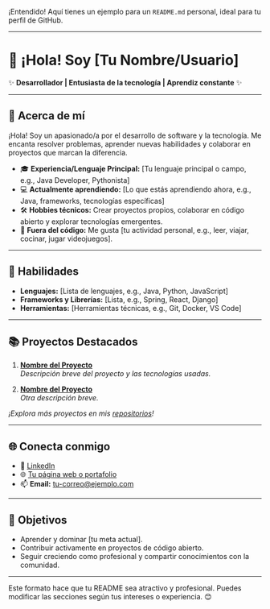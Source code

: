 ¡Entendido! Aquí tienes un ejemplo para un `README.md` personal, ideal para tu perfil de GitHub.  

---

# 👋 ¡Hola! Soy [Tu Nombre/Usuario]  

✨ **Desarrollador | Entusiasta de la tecnología | Aprendiz constante** ✨  

---

## 📌 Acerca de mí  

¡Hola! Soy un apasionado/a por el desarrollo de software y la tecnología. Me encanta resolver problemas, aprender nuevas habilidades y colaborar en proyectos que marcan la diferencia.  

- 🎓 **Experiencia/Lenguaje Principal:** [Tu lenguaje principal o campo, e.g., Java Developer, Pythonista]  
- 💻 **Actualmente aprendiendo:** [Lo que estás aprendiendo ahora, e.g., Java, frameworks, tecnologías específicas]  
- 🛠️ **Hobbies técnicos:** Crear proyectos propios, colaborar en código abierto y explorar tecnologías emergentes.  
- 🚀 **Fuera del código:** Me gusta [tu actividad personal, e.g., leer, viajar, cocinar, jugar videojuegos].  

---

## 🌟 Habilidades  

- **Lenguajes:** [Lista de lenguajes, e.g., Java, Python, JavaScript]  
- **Frameworks y Librerías:** [Lista, e.g., Spring, React, Django]  
- **Herramientas:** [Herramientas técnicas, e.g., Git, Docker, VS Code]  

---

## 📚 Proyectos Destacados  

1. **[Nombre del Proyecto](enlace-proyecto)**  
   _Descripción breve del proyecto y las tecnologías usadas._  

2. **[Nombre del Proyecto](enlace-proyecto)**  
   _Otra descripción breve._  

_¡Explora más proyectos en mis [repositorios](https://github.com/tu-usuario)!_  

---

## 🌐 Conecta conmigo  

- 💼 [LinkedIn](https://linkedin.com/in/tu-nombre)  
- 🌐 [Tu página web o portafolio](https://tu-pagina.com)  
- 📫 **Email:** [tu-correo@ejemplo.com](mailto:tu-correo@ejemplo.com)  

---

## 🎯 Objetivos  

- Aprender y dominar [tu meta actual].  
- Contribuir activamente en proyectos de código abierto.  
- Seguir creciendo como profesional y compartir conocimientos con la comunidad.  

---

Este formato hace que tu README sea atractivo y profesional. Puedes modificar las secciones según tus intereses o experiencia. 😊
